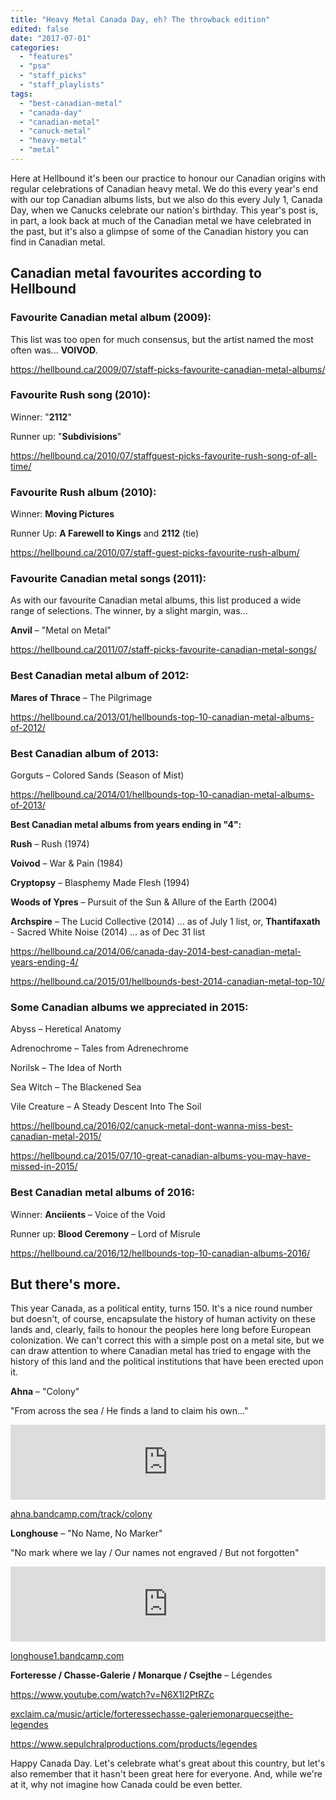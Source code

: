```yaml
---
title: "Heavy Metal Canada Day, eh? The throwback edition"
edited: false
date: "2017-07-01"
categories:
  - "features"
  - "psa"
  - "staff_picks"
  - "staff_playlists"
tags:
  - "best-canadian-metal"
  - "canada-day"
  - "canadian-metal"
  - "canuck-metal"
  - "heavy-metal"
  - "metal"
---
```


Here at Hellbound it's been our practice to honour our Canadian origins with regular celebrations of Canadian heavy metal. We do this every year's end with our top Canadian albums lists, but we also do this every July 1, Canada Day, when we Canucks celebrate our nation's birthday. This year's post is, in part, a look back at much of the Canadian metal we have celebrated in the past, but it's also a glimpse of some of the Canadian history you can find in Canadian metal.

## Canadian metal favourites according to Hellbound

### Favourite Canadian metal album (2009):

This list was too open for much consensus, but the artist named the most often was... **VOIVOD**.

https://hellbound.ca/2009/07/staff-picks-favourite-canadian-metal-albums/

### Favourite Rush song (2010):

Winner: "**2112**"

Runner up: "**Subdivisions**"

https://hellbound.ca/2010/07/staffguest-picks-favourite-rush-song-of-all-time/

### Favourite Rush album (2010):

Winner: **Moving Pictures**

Runner Up: **A Farewell to Kings** and **2112** (tie)

https://hellbound.ca/2010/07/staff-guest-picks-favourite-rush-album/

### Favourite Canadian metal songs (2011):

As with our favourite Canadian metal albums, this list produced a wide range of selections. The winner, by a slight margin, was...

**Anvil** – "Metal on Metal"

https://hellbound.ca/2011/07/staff-picks-favourite-canadian-metal-songs/

### Best Canadian metal album of 2012:

**Mares of Thrace** – The Pilgrimage

https://hellbound.ca/2013/01/hellbounds-top-10-canadian-metal-albums-of-2012/

### Best Canadian album of 2013:

Gorguts – Colored Sands (Season of Mist)

https://hellbound.ca/2014/01/hellbounds-top-10-canadian-metal-albums-of-2013/

**Best Canadian metal albums from years ending in "4":**

**Rush** – Rush (1974)

**Voivod** – War & Pain (1984)

**Cryptopsy** – Blasphemy Made Flesh (1994)

**Woods of Ypres** – Pursuit of the Sun & Allure of the Earth (2004)

**Archspire** – The Lucid Collective (2014) ... as of July 1 list, or, **Thantifaxath** - Sacred White Noise (2014) ... as of Dec 31 list

https://hellbound.ca/2014/06/canada-day-2014-best-canadian-metal-years-ending-4/

https://hellbound.ca/2015/01/hellbounds-best-2014-canadian-metal-top-10/

### Some Canadian albums we appreciated in 2015:

Abyss – Heretical Anatomy

Adrenochrome – Tales from Adrenechrome

Norilsk – The Idea of North

Sea Witch – The Blackened Sea

Vile Creature – A Steady Descent Into The Soil

https://hellbound.ca/2016/02/canuck-metal-dont-wanna-miss-best-canadian-metal-2015/

https://hellbound.ca/2015/07/10-great-canadian-albums-you-may-have-missed-in-2015/

### Best Canadian metal albums of 2016:

Winner: **Anciients** – Voice of the Void

Runner up: **Blood Ceremony** – Lord of Misrule

https://hellbound.ca/2016/12/hellbounds-top-10-canadian-albums-2016/

## But there's more.

This year Canada, as a political entity, turns 150. It's a nice round number but doesn't, of course, encapsulate the history of human activity on these lands and, clearly, fails to honour the peoples here long before European colonization. We can't correct this with a simple post on a metal site, but we can draw attention to where Canadian metal has tried to engage with the history of this land and the political institutions that have been erected upon it.

**Ahna** – "Colony"

"From across the sea / He finds a land to claim his own..."

<iframe style="border: 0; width: 100%; height: 120px;" src="https://bandcamp.com/EmbeddedPlayer/album=959859362/size=large/bgcol=ffffff/linkcol=0687f5/tracklist=false/artwork=small/track=244935096/transparent=true/" width="300" height="150" seamless=""><a href="http://ahna.bandcamp.com/album/empire-12-2012">EMPIRE 12" (2012) by AHNA</a></iframe>

[ahna.bandcamp.com/track/colony](https://ahna.bandcamp.com/track/colony)

**Longhouse** – "No Name, No Marker"

"No mark where we lay / Our names not engraved / But not forgotten"

<iframe style="border: 0; width: 100%; height: 120px;" src="https://bandcamp.com/EmbeddedPlayer/album=2387456987/size=large/bgcol=ffffff/linkcol=0687f5/tracklist=false/artwork=small/track=1302479390/transparent=true/" width="300" height="150" seamless=""><a href="http://longhouse1.bandcamp.com/album/ii-vanishing">II: Vanishing by Longhouse</a></iframe>

[longhouse1.bandcamp.com](https://longhouse1.bandcamp.com/)

**Forteresse / Chasse-Galerie / Monarque / Csejthe** – Légendes

https://www.youtube.com/watch?v=N6X1l2PtRZc

[exclaim.ca/music/article/forteressechasse-galeriemonarquecsejthe-legendes](http://exclaim.ca/music/article/forteressechasse-galeriemonarquecsejthe-legendes)

https://www.sepulchralproductions.com/products/legendes

Happy Canada Day. Let's celebrate what's great about this country, but let's also remember that it hasn't been great here for everyone. And, while we're at it, why not imagine how Canada could be even better.
